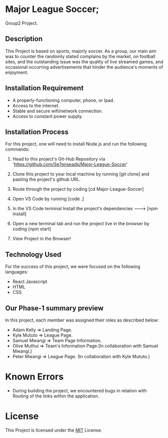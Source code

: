 # Major League Soccer;

Group2 Project.

## Description

This Project is based on sports, majorly soccer. As a group, our main aim was to counter the randomly stated complains by the market, on football sites, and the outstanding issue was the quality of live streamed games, and occasional occurring advertisements that hinder the audience's moments of enjoyment.


## Installation Requirement

- A properly-functioning computer, phone, or Ipad.
- Access to the internet.
- Stable and secure wifi/network connection.
- Access to constant power supply.

## Installation Process

For this project, one will need to install Node.js and run the following commands: 

1. Head to this project's Git-Hub Repository via 'https://github.com/Se7enseads/Major-League-Soccer'

2. Clone this project to your local machine by running [git clone] and pasting the project's github URL.

3. Route through the project by coding [cd Major-League-Soccer]

4. Open VS Code by running [code .]

5. In the VS Code terminal Install the project's dependencies --->
 [npm install] 

6. Open a new terminal tab and run the project live in the browser by coding 
[npm start]

7. View Project in the Browser! 

## Technology Used

For the success of this project, we were focused on the following languages:
- React Javascript
- HTML
- CSS

## Our Phase-1 summary preview

In this project, each member was assigned their roles as described below:
- Adam Kelly => Landing Page.
- Kyle Mututo => League Page.
- Samuel Mwangi => Team Page Information.
- Olive Muthui => Team's Information Page.(In collaboration with Samuel Mwangi.)
- Peter Mwangi => League Page. (In collaboration with Kyle Mututo.)


# Known Errors

- During building the project, we encountered bugs in relation with Routing of the links within the application.


# License

This Project is licensed under the [MIT](LICENSE) License.